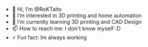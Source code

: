 - 👋 Hi, I’m @RoKTaito
- 👀 I’m interested in 3D printing and home automation
- 🌱 I’m currently learning 3D printing and CAD Design
- 📫 How to reach me: I don't know myself :D
- ⚡ Fun fact: Im always working
